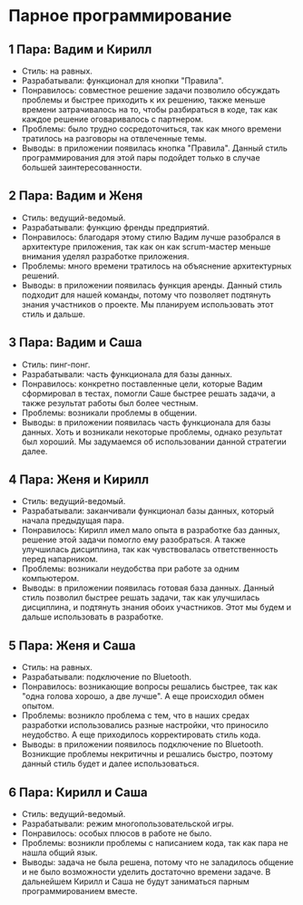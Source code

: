 # **Парное программирование**
## 1 Пара: Вадим и Кирилл
* Стиль: на равных.
* Разрабатывали: функционал для кнопки "Правила".
* Понравилось: совместное решение задачи позволило обсуждать проблемы и быстрее приходить к их решению, также меньше времени затрачивалось на то, чтобы разбираться в коде, так как каждое решение оговаривалось с партнером.
* Проблемы: было трудно сосредоточиться, так как много времени тратилось на разговоры на отвлеченные темы.
* Выводы: в приложении появилась кнопка "Правила". Данный стиль программирования для этой пары подойдет только в случае большей заинтересованности.
## 2 Пара: Вадим и Женя
* Стиль: ведущий-ведомый.
* Разрабатывали: функцию френды предприятий.
* Понравилось: благодаря этому стилю Вадим лучше разобрался в архитектуре приложения, так как он как scrum-мастер меньше внимания уделял разработке приложения.
* Проблемы: много времени тратилось на объяснение архитектурных решений.
* Выводы: в приложении появилась функция аренды. Данный стиль подходит для нашей команды, потому что позволяет подтянуть знания участников о проекте. Мы планируем использовать этот стиль и дальше.
## 3 Пара: Вадим и Саша
* Стиль: пинг-понг.
* Разрабатывали: часть функционала для базы данных.
* Понравилось: конкретно поставленные цели, которые Вадим сформировал в тестах, помогли Саше быстрее решать задачи, а также результат работы был более честным.
* Проблемы: возникали проблемы в общении.
* Выводы: в приложении появилась часть функционала для базы данных. Хоть и возникали некоторые проблемы, однако результат был хороший.
Мы задумаемся об использовании данной стратегии далее.
## 4 Пара: Женя и Кирилл
* Стиль: ведущий-ведомый.
* Разрабатывали: заканчивали функционал базы данных, который начала предыдущая пара.
* Понравилось: Кирилл имел мало опыта в разработке баз данных, решение этой задачи помогло ему разобраться. А также улучшилась дисциплина, так как чувствовалась ответственность перед напарником.
* Проблемы: возникали неудобства при работе за одним компьютером.
* Выводы: в приложении появилась готовая база данных. Данный стиль позволил быстрее решать задачи, так как улучшилась дисциплина, и подтянуть знания обоих участников. Этот мы будем и дальше использовать в разработке.
## 5 Пара: Женя и Саша
* Стиль: на равных.
* Разрабатывали: подключение по Bluetooth.
* Понравилось: возникающие вопросы решались быстрее, так как "одна голова хорошо, а две лучше". А еще происходил обмен опытом.
* Проблемы: возникло проблема с тем, что в наших средах разработки использовались разные настройки, что приносило неудобство. А еще приходилось корректировать стиль кода.
* Выводы: в приложении появилось подключение по Bluetooth. Возникщие проблемы некритичны и решались быстро, поэтому данный стиль будет и далее использоваться.
## 6 Пара: Кирилл и Саша
* Стиль: ведущий-ведомый.
* Разрабатывали: режим многопользовательской игры.
* Понравилось: особых плюсов в работе не было.
* Проблемы: возникли проблемы с написанием кода, так как пара не нашла общий язык.
* Выводы: задача не была решена, потому что не заладилось общение и не было возможности уделить достаточно времени задаче. В дальнейшем Кирилл и Саша не будут заниматься парным программированием вместе. 

